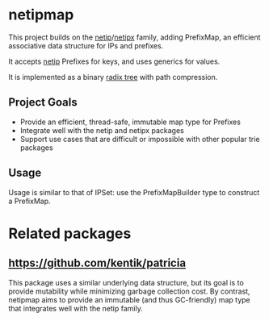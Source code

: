 # netipmap
This project builds on the
[netip](https://pkg.go.dev/net/netip)/[netipx](https://pkg.go.dev/go4.org/netipx)
family, adding PrefixMap, an efficient associative data structure for IPs and
prefixes.

It accepts [netip](https://pkg.go.dev/net/netip) Prefixes for keys, and uses generics
for values.

It is implemented as a binary [radix tree](https://en.wikipedia.org/wiki/Radix_tree)
with path compression.

## Project Goals
* Provide an efficient, thread-safe, immutable map type for Prefixes
* Integrate well with the netip and netipx packages
* Support use cases that are difficult or impossible with other popular trie packages

## Usage
Usage is similar to that of IPSet: use the PrefixMapBuilder type to construct a
PrefixMap.

# Related packages

## https://github.com/kentik/patricia

This package uses a similar underlying data structure, but its goal is to provide
mutability while minimizing garbage collection cost. By contrast, netipmap aims to
provide an immutable (and thus GC-friendly) map type that integrates well with the
netip family.
